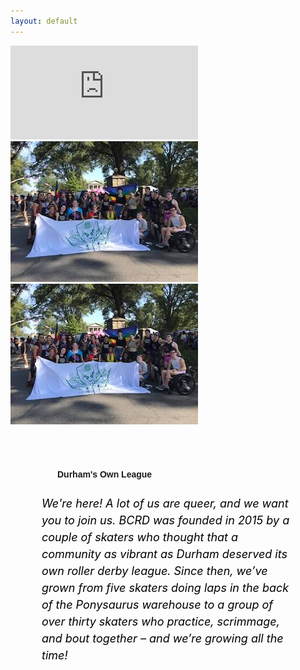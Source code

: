 ```yaml
---
layout: default
---
```


<!-- Hero photo -->
<div class='embed-container video-container'>
<iframe src="https://player.vimeo.com/video/274908547?background=1&autoplay=1&loop=1" frameborder="0" webkitallowfullscreen mozallowfullscreen allowfullscreen></iframe></div>


<div style="margin:0; min-height:300px;" class="row">
<div class="col m6 left-align" >
  <div class="carousel carousel-slider" id="demo-carousel">
      <a class="carousel-item" href="#one"><img src="media/images/pride.jpg"></a>
      <a class="carousel-item" href="#two"><img src="media/images/pride.jpg"></a>

  </div>
</div>


<div class="col m6 right-align">
<h4 style="font-family: 'Passion One', sans-serif; text-align: left; padding-top: 50px; padding-left: 75px;" class="black-text">Durham's Own League</h4>
<h6 style="color:black; font-size:18px; line-height: 150%; padding-left: 50px; text-align: left; padding-right: 50px;">We're here! A lot of us are queer, and we want you to join us. BCRD was
founded in 2015 by a couple of skaters who thought that a community as vibrant as Durham deserved its own roller derby league. Since then, we’ve grown from five skaters doing laps
in the back of the Ponysaurus warehouse to a group of over thirty skaters who practice,
scrimmage, and bout together – and we’re growing all the time!
</h6>
</div>
</div>
